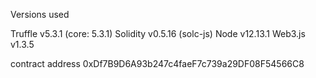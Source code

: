 Versions used

Truffle v5.3.1 (core: 5.3.1)
Solidity v0.5.16 (solc-js)
Node v12.13.1
Web3.js v1.3.5

contract address 0xDf7B9D6A93b247c4faeF7c739a29DF08F54566C8
